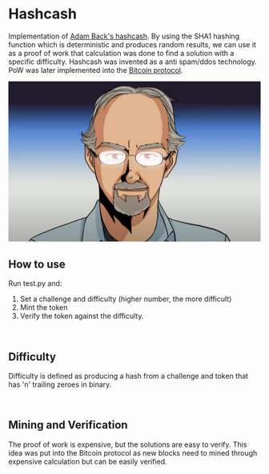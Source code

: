 # Hashcash #
Implementation of [Adam Back's hashcash](https://nakamotoinstitute.org/literature/hashcash/).
By using the SHA1 hashing function which is deterministic and produces random results,
we can use it as a proof of work that calculation was done to find a solution with a specific difficulty.
Hashcash was invented as a anti spam/ddos technology. PoW was later implemented into the [Bitcoin protocol](https://nakamotoinstitute.org/bitcoin/).

![Adam Back](https://github.com/sjorsvanheuveln/hashcash/blob/main/adam_back.jpeg)

## How to use ##
Run test.py and:

1. Set a challenge and difficulty (higher number, the more difficult)
2. Mint the token
3. Verify the token against the difficulty.

<br>

## Difficulty ##
Difficulty is defined as producing a hash from a challenge and token that has 'n' trailing zeroes in binary.

<br>

## Mining and Verification ##
The proof of work is expensive, but the solutions are easy to verify.
This idea was put into the Bitcoin protocol as new blocks need to mined through
expensive calculation but can be easily verified.